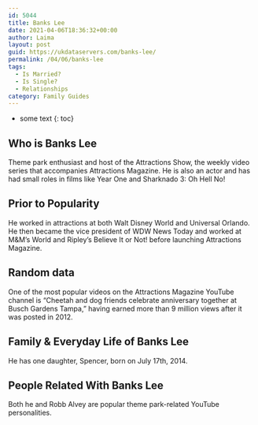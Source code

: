 ```yaml
---
id: 5044
title: Banks Lee
date: 2021-04-06T18:36:32+00:00
author: Laima
layout: post
guid: https://ukdataservers.com/banks-lee/
permalink: /04/06/banks-lee
tags:
  - Is Married?
  - Is Single?
  - Relationships
category: Family Guides
---
```


* some text
{: toc}


## Who is Banks Lee
                  
                  
                  
Theme park enthusiast and host of the Attractions Show, the weekly video series that accompanies Attractions Magazine. He is also an actor and has had small roles in films like Year One and Sharknado 3: Oh Hell No! 
                  
              
            
              
            
                
                
                
## Prior to Popularity
                  
                  
                  
He worked in attractions at both Walt Disney World and Universal Orlando. He then became the vice president of WDW News Today and worked at M&M&#8217;s World and Ripley&#8217;s Believe It or Not! before launching Attractions Magazine. 
                  
              
            
              
            
                
                
                
## Random data
                  
                  
                  
One of the most popular videos on the Attractions Magazine YouTube channel is &#8220;Cheetah and dog friends celebrate anniversary together at Busch Gardens Tampa,&#8221; having earned more than 9 million views after it was posted in 2012.
                  
              
            
              
            
                
                
                
## Family & Everyday Life of Banks Lee
                  
                  
                  
He has one daughter, Spencer, born on July 17th, 2014.
                  
              
            
              
            
                
                
                
## People Related With Banks Lee
                  
                  
                  
Both he and Robb Alvey are popular theme park-related YouTube personalities.
                  
              
            
              
            
                
              
            
              
              
            
            
              
            
          
          
          
